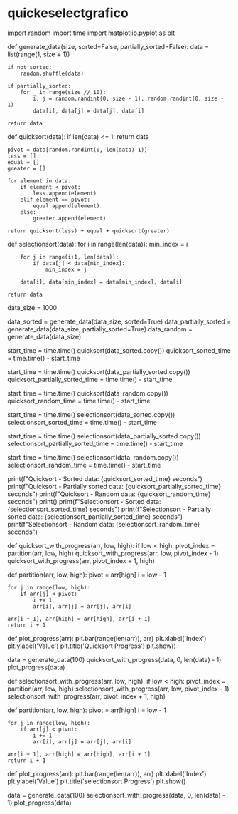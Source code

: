 # quickeselectgrafico

import random
import time
import matplotlib.pyplot as plt

def generate_data(size, sorted=False, partially_sorted=False):
    data = list(range(1, size + 1))
    
    if not sorted:
        random.shuffle(data)
    
    if partially_sorted:
        for _ in range(size // 10):
            i, j = random.randint(0, size - 1), random.randint(0, size - 1)
            data[i], data[j] = data[j], data[i]
    
    return data

def quicksort(data):
    if len(data) <= 1:
        return data
    
    pivot = data[random.randint(0, len(data)-1)]
    less = []
    equal = []
    greater = []
    
    for element in data:
        if element < pivot:
            less.append(element)
        elif element == pivot:
            equal.append(element)
        else:
            greater.append(element)
    
    return quicksort(less) + equal + quicksort(greater)

def selectionsort(data):
    for i in range(len(data)):
        min_index = i
        
        for j in range(i+1, len(data)):
            if data[j] < data[min_index]:
                min_index = j
        
        data[i], data[min_index] = data[min_index], data[i]
    
    return data

data_size = 1000

data_sorted = generate_data(data_size, sorted=True)
data_partially_sorted = generate_data(data_size, partially_sorted=True)
data_random = generate_data(data_size)

start_time = time.time()
quicksort(data_sorted.copy())
quicksort_sorted_time = time.time() - start_time

start_time = time.time()
quicksort(data_partially_sorted.copy())
quicksort_partially_sorted_time = time.time() - start_time

start_time = time.time()
quicksort(data_random.copy())
quicksort_random_time = time.time() - start_time

start_time = time.time()
selectionsort(data_sorted.copy())
selectionsort_sorted_time = time.time() - start_time

start_time = time.time()
selectionsort(data_partially_sorted.copy())
selectionsort_partially_sorted_time = time.time() - start_time

start_time = time.time()
selectionsort(data_random.copy())
selectionsort_random_time = time.time() - start_time

print(f"Quicksort - Sorted data: {quicksort_sorted_time} seconds")
print(f"Quicksort - Partially sorted data: {quicksort_partially_sorted_time} seconds")
print(f"Quicksort - Random data: {quicksort_random_time} seconds")
print()
print(f"Selectionsort - Sorted data: {selectionsort_sorted_time} seconds")
print(f"Selectionsort - Partially sorted data: {selectionsort_partially_sorted_time} seconds")
print(f"Selectionsort - Random data: {selectionsort_random_time} seconds")

def quicksort_with_progress(arr, low, high):
    if low < high:
        pivot_index = partition(arr, low, high)
        quicksort_with_progress(arr, low, pivot_index - 1)
        quicksort_with_progress(arr, pivot_index + 1, high)

def partition(arr, low, high):
    pivot = arr[high]
    i = low - 1
    
    for j in range(low, high):
        if arr[j] < pivot:
            i += 1
            arr[i], arr[j] = arr[j], arr[i]
    
    arr[i + 1], arr[high] = arr[high], arr[i + 1]
    return i + 1

def plot_progress(arr):
    plt.bar(range(len(arr)), arr)
    plt.xlabel('Index')
    plt.ylabel('Value')
    plt.title('Quicksort Progress')
    plt.show()

data = generate_data(100)
quicksort_with_progress(data, 0, len(data) - 1)
plot_progress(data)

def selectionsort_with_progress(arr, low, high):
    if low < high:
        pivot_index = partition(arr, low, high)
        selectionsort_with_progress(arr, low, pivot_index - 1)
        selectionsort_with_progress(arr, pivot_index + 1, high)

def partition(arr, low, high):
    pivot = arr[high]
    i = low - 1
    
    for j in range(low, high):
        if arr[j] < pivot:
            i += 1
            arr[i], arr[j] = arr[j], arr[i]
    
    arr[i + 1], arr[high] = arr[high], arr[i + 1]
    return i + 1

def plot_progress(arr):
    plt.bar(range(len(arr)), arr)
    plt.xlabel('Index')
    plt.ylabel('Value')
    plt.title('selectionsort Progress')
    plt.show()

data = generate_data(100)
selectionsort_with_progress(data, 0, len(data) - 1)
plot_progress(data)


